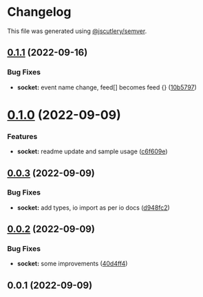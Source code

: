 # Changelog

This file was generated using [@jscutlery/semver](https://github.com/jscutlery/semver).

## [0.1.1](https://github.com/ethereum-push-notification-service/epns-sdk/compare/socket-0.1.0...socket-0.1.1) (2022-09-16)


### Bug Fixes

* **socket:** event name change, feed[] becomes feed {} ([10b5797](https://github.com/ethereum-push-notification-service/epns-sdk/commit/10b5797c856cea5b54489b48986a37912a4fafef))



# [0.1.0](https://github.com/ethereum-push-notification-service/epns-sdk/compare/socket-0.0.3...socket-0.1.0) (2022-09-09)


### Features

* **socket:** readme update and sample usage ([c6f609e](https://github.com/ethereum-push-notification-service/epns-sdk/commit/c6f609e71f4e1402ed0978bca4077ff180b2edf2))



## [0.0.3](https://github.com/ethereum-push-notification-service/epns-sdk/compare/socket-0.0.2...socket-0.0.3) (2022-09-09)


### Bug Fixes

* **socket:** add types, io import as per io docs ([d948fc2](https://github.com/ethereum-push-notification-service/epns-sdk/commit/d948fc25678773624373d3535449c5cc7e396368))



## [0.0.2](https://github.com/ethereum-push-notification-service/epns-sdk/compare/socket-0.0.1...socket-0.0.2) (2022-09-09)


### Bug Fixes

* **socket:** some improvements ([40d4ff4](https://github.com/ethereum-push-notification-service/epns-sdk/commit/40d4ff48282a758292f84fb1d89dadc6892e4bf8))



## 0.0.1 (2022-09-09)
